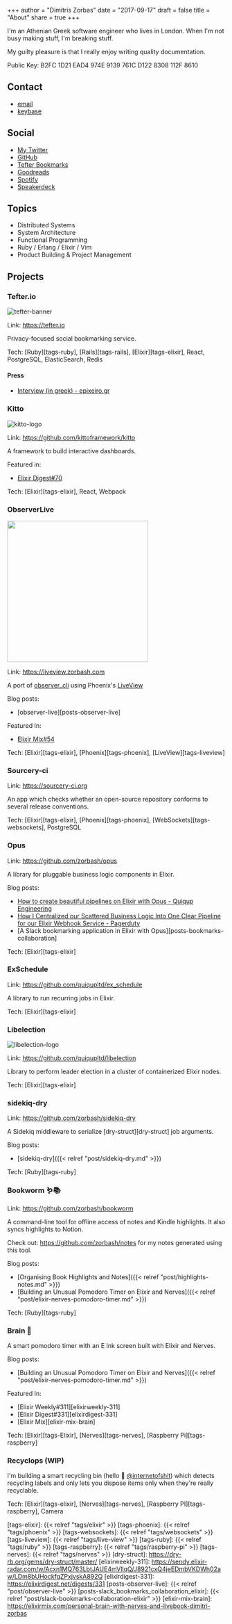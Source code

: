 +++
author = "Dimitris Zorbas"
date = "2017-09-17"
draft = false
title = "About"
share = true
+++

I'm an Athenian G<s>r</s>eek software engineer who lives in London.
When I'm not busy making stuff, I'm breaking stuff.

My guilty pleasure is that I really enjoy writing quality documentation.

Public Key: B2FC 1D21 EAD4 974E 9139 761C D122 8308 112F 8610

## Contact

* [email](mailto:dimitrisplusplus@gmail.com)
* [keybase](https://keybase.io/zorbash)

## Social

* [My Twitter](https://twitter.com/_zorbash)
* [GitHub](https://github.com/zorbash)
* [Tefter Bookmarks](https://tefter.io/zorbash)
* [Goodreads](https://www.goodreads.com/user/show/13437694-dimitrios)
* [Spotify](https://open.spotify.com/user/1199970281?si=7uPPJY3lQWmT8dAdyvzwSw)
* [Speakerdeck](https://speakerdeck.com/zorbash)

## Topics

* Distributed Systems
* System Architecture
* Functional Programming
* Ruby / Erlang / Elixir / Vim
* Product Building & Project Management

## Projects

### Tefter.io

![tefter-banner](/images/about/tefter_banner1.jpg)

Link: https://tefter.io

Privacy-focused social bookmarking service.

Tech: [Ruby][tags-ruby], [Rails][tags-rails], [Elixir][tags-elixir], React, PostgreSQL, ElasticSearch, Redis

#### Press

* [Interview (in greek) - epixeiro.gr](http://www.epixeiro.gr/article/130218)

### Kitto

![kitto-logo](/images/about/kitto.png)

Link: https://github.com/kittoframework/kitto

A framework to build interactive dashboards.

Featured in:

* [Elixir Digest#70](https://elixirdigest.net/digests/70)

Tech: [Elixir][tags-elixir], React, Webpack

### ObserverLive

<img class="observer_live" src="/images/about/observer_live.png"/>

Link: https://liveview.zorbash.com

A port of [observer_cli](https://github.com/zhongwencool/observer_cli)
using Phoenix's [LiveView](https://github.com/phoenixframework/phoenix_live_view)

Blog posts:

* [observer-live][posts-observer-live]

Featured In:

* [Elixir Mix#54](https://elixirmix.com/54)

Tech: [Elixir][tags-elixir], [Phoenix][tags-phoenix], [LiveView][tags-liveview]

### Sourcery-ci

Link: https://sourcery-ci.org

An app which checks whether an open-source repository conforms to
several release conventions.

Tech: [Elixir][tags-elixir], [Phoenix][tags-phoenix], [WebSockets][tags-websockets], PostgreSQL

### Opus

Link: https://github.com/zorbash/opus

A library for pluggable business logic components in Elixir.

Blog posts:

* [How to create beautiful pipelines on Elixir with Opus - Quiqup Engineering](https://medium.com/quiqup-engineering/how-to-create-beautiful-pipelines-on-elixir-with-opus-f0b688de8994)
* [How I Centralized our Scattered Business Logic Into One Clear Pipeline for our Elixir Webhook Service - Pagerduty](https://www.pagerduty.com/eng/elixir-webhook-service/)
* [A Slack bookmarking application in Elixir with Opus][posts-bookmarks-collaboration]

Tech: [Elixir][tags-elixir]

### ExSchedule

Link: https://github.com/quiqupltd/ex_schedule

A library to run recurring jobs in Elixir.

Tech: [Elixir][tags-elixir]

### Libelection

![libelection-logo](/images/about/libelection.png)

Link: https://github.com/quiqupltd/libelection

Library to perform leader election in a cluster of containerized Elixir nodes.

Tech: [Elixir][tags-elixir]

### sidekiq-dry

Link: https://github.com/zorbash/sidekiq-dry

A Sidekiq middleware to serialize [dry-struct][dry-struct] job arguments.

Blog posts:

* [sidekiq-dry]({{< relref "post/sidekiq-dry.md" >}})

Tech: [Ruby][tags-ruby]

### Bookworm 🪱📚

Link: https://github.com/zorbash/bookworm

A command-line tool for offline access of notes and Kindle highlights.
It also syncs highlights to Notion.

Check out: https://github.com/zorbash/notes for my notes generated using this tool.

Blog posts:

* [Organising Book Highlights and Notes]({{< relref "post/highlights-notes.md" >}})
* [Building an Unusual Pomodoro Timer on Elixir and Nerves]({{< relref "post/elixir-nerves-pomodoro-timer.md" >}})

Tech: [Ruby][tags-ruby]

### Brain 🧠

A smart pomodoro timer with an E Ink screen built with Elixir and Nerves.

Blog posts:

* [Building an Unusual Pomodoro Timer on Elixir and Nerves]({{< relref "post/elixir-nerves-pomodoro-timer.md" >}})

Featured In:

* [Elixir Weekly#311][elixirweekly-311]
* [Elixir Digest#331][elixirdigest-331]
* [Elixir Mix][elixir-mix-brain]

Tech: [Elixir][tags-Elixir], [Nerves][tags-nerves], [Raspberry Pi][tags-raspberry]

### Recyclops (WIP)

I'm building a smart recycling bin (hello 👋 [@internetofshit](https://twitter.com/internetofshit)) which detects recycling labels and
only lets you dispose items only when they're really recyclable.

Tech: [Elixir][tags-elixir], [Nerves][tags-nerves], [Raspberry PI][tags-raspberry], Camera

[tags-elixir]: {{< relref "tags/elixir" >}}
[tags-phoenix]: {{< relref "tags/phoenix" >}}
[tags-websockets]: {{< relref "tags/websockets" >}}
[tags-liveview]: {{< relref "tags/live-view" >}}
[tags-ruby]: {{< relref "tags/ruby" >}}
[tags-raspberry]: {{< relref "tags/raspberry-pi" >}}
[tags-nerves]: {{< relref "tags/nerves" >}}
[dry-struct]: https://dry-rb.org/gems/dry-struct/master/
[elixirweekly-311]: https://sendy.elixir-radar.com/w/Acxn1MQ763LbtJAUE4mVlIqQ/J8921cxQ4jeEDmbVKDWh02aw/LDm8bUHockfgZPxjvskA892Q
[elixirdigest-331]: https://elixirdigest.net/digests/331
[posts-observer-live]: {{< relref "post/observer-live" >}}
[posts-slack_bookmarks_collaboration_elixir]: {{< relref "post/slack-bookmarks-collaboration-elixir" >}}
[elixir-mix-brain]: https://elixirmix.com/personal-brain-with-nerves-and-livebook-dimitri-zorbas


<style>
  img.observer_live {
    height: 325px;
  }
</style>

